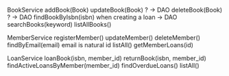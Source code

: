 BookService
addBook(Book)
updateBook(Book) ? -> DAO
deleteBook(Book) ? -> DAO
findBookByIsbn(isbn) when creating a loan -> DAO
searchBooks(keyword)
listAllBooks()

MemberService
registerMember()
updateMember()
deleteMember()
findByEmail(email) email is natural id
listAll()
getMemberLoans(id)

LoanService
loanBook(isbn, member_id)
returnBook(isbn, member_id)
findActiveLoansByMember(member_id)
findOverdueLoans()
listAll()
